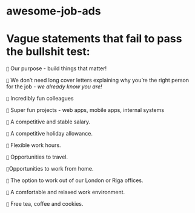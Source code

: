 # awesome-job-ads

# Vague statements that fail to pass the bullshit test:

`💩` Our purpose - build things that matter!

`💩` We don’t need long cover letters explaining why you’re the right person for the job - *we already know you are!*

`💩` Incredibly fun colleagues

`💩` Super fun projects - web apps, mobile apps, internal systems

`💩` A competitive and stable salary.

`💩` A competitive holiday allowance.

`💩` Flexible work hours.

`💩` Opportunities to travel.

`💩`Opportunities to work from home.

`💩` The option to work out of our London or Riga offices.

`💩` A comfortable and relaxed work environment.

`💩` Free tea, coffee and cookies.
